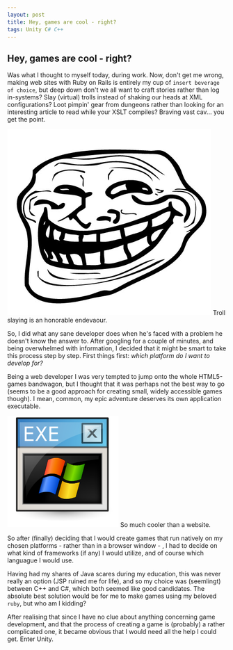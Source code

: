 ```yaml
---
layout: post
title: Hey, games are cool - right?
tags: Unity C# C++
---
```


## Hey, games are cool - right?

Was what I thought to myself today, during work. Now, don't get me wrong, making web sites with Ruby on Rails is
entirely my cup of `insert beverage of choice`, but deep down don't we all want to craft stories rather than
log in-systems? Slay (virtual) trolls instead of shaking our heads at XML configurations? Loot pimpin' gear from dungeons
rather than looking for an interesting article to read while your XSLT compiles? Braving vast cav... you get the point.

![Troll](/assets/images/posts/troll.jpg)
<span class="image-text">Troll slaying is an honorable endevaour.</span>

So, I did what any sane developer does when he's faced with a problem he doesn't know the answer to. After googling for a couple of minutes, and being overwhelmed with information, I decided that it might be smart to take this process step by step. First things first: *which platform do I want to develop for?*

Being a web developer I was very tempted to jump onto the whole HTML5-games bandwagon, but I thought that it was perhaps not the best way to go (seems to be a good approach for creating small, widely accessible games though). I mean, common, my epic adventure deserves its own application executable.

![Troll](/assets/images/posts/exe.png)
<span class="image-text">So much cooler than a website.</span>

So after (finally) deciding that I would create games that run natively on my chosen platforms - rather than in a browser window - , I had to decide on what kind of frameworks (if any) I would utilize, and of course which languague I would use. 

Having had my shares of Java scares during my education, this was never really an option (JSP ruined me for life), and so my choice was (seemlingt) between C++ and C#, which both seemed like good candidates. The absolute best solution would be for me to make games using my beloved `ruby`, but who am I kidding?

After realising that since I have no clue about anything concerning game development, and that the process of creating a game is (probably) a rather complicated one, it became obvious that I would need all the help I could get. Enter Unity.

